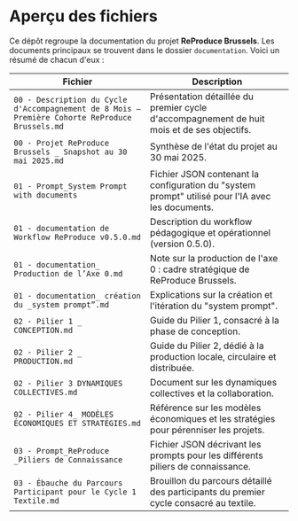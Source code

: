 # Aperçu des fichiers

Ce dépôt regroupe la documentation du projet **ReProduce Brussels**. Les documents principaux se trouvent dans le dossier `documentation`. Voici un résumé de chacun d'eux :

| Fichier | Description |
| --- | --- |
| `00 - Description du Cycle d'Accompagnement de 8 Mois – Première Cohorte ReProduce Brussels.md` | Présentation détaillée du premier cycle d'accompagnement de huit mois et de ses objectifs. |
| `00 - Projet ReProduce Brussels _ Snapshot au 30 mai 2025.md` | Synthèse de l'état du projet au 30 mai 2025. |
| `01 - Prompt_System Prompt with documents` | Fichier JSON contenant la configuration du "system prompt" utilisé pour l'IA avec les documents. |
| `01 - documentation de Workflow ReProduce v0.5.0.md` | Description du workflow pédagogique et opérationnel (version 0.5.0). |
| `01 - documentation_ Production de l’Axe 0.md` | Note sur la production de l'axe 0 : cadre stratégique de ReProduce Brussels. |
| `01 - documentation_ création du _system prompt”.md` | Explications sur la création et l'itération du "system prompt". |
| `02 - Pilier 1 _ CONCEPTION.md` | Guide du Pilier 1, consacré à la phase de conception. |
| `02 - Pilier 2 _ PRODUCTION.md` | Guide du Pilier 2, dédié à la production locale, circulaire et distribuée. |
| `02 - Pilier 3 DYNAMIQUES COLLECTIVES.md` | Document sur les dynamiques collectives et la collaboration. |
| `02 - Pilier 4_ MODÈLES ÉCONOMIQUES ET STRATÉGIES.md` | Référence sur les modèles économiques et les stratégies pour pérenniser les projets. |
| `03 - Prompt_ReProduce _Piliers de Connaissance` | Fichier JSON décrivant les prompts pour les différents piliers de connaissance. |
| `03 - Ébauche du Parcours Participant pour le Cycle 1 Textile.md` | Brouillon du parcours détaillé des participants du premier cycle consacré au textile. |

